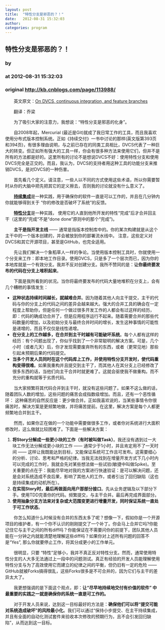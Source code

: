 ```yaml
---
layout: post
title:  "特性分支是邪恶的？！"
date:   2012-08-31 15:32:03
author: 
categories: program
---
```


## 特性分支是邪恶的？！
### by 
### at 2012-08-31 15:32:03
### original <http://kb.cnblogs.com/page/113988/>

<p>　　英文原文：<a href="http://continuousdelivery.com/2011/07/on-dvcs-continuous-integration-and-feature-branches/">On DVCS, continuous integration, and feature branches</a></p><p>　　翻译：乔梁</p><p>　　为了吸引大家的注意力，我想说：“特性分支是邪恶的化身”。</p><p>　　自2008年起，Mercurial (最近是Git)就成了我日常工作的工具，而且我喜欢使用分布式版本控制系统。正如《持续交付》一书中讨论的那样(英文版第393页和394页)，有很多理由说明，与之前已存在的同类工具相比，DVCS代表了一种巨大的转变。但正如所有强大的工具一样，你会有很多种方法来使用它们，但并不是所有的方法都是好的。这里所有的讨论不是想说DVCS不好：使用特性分支和使用DVCS完全是正交的。而且，我认为，DVCS的支持者用这种工具的功能分支来推销DVCS，是对DVCS的一种伤害。</p><p>　　首先看几个定义。请注意，一些人以不同的方式使用这些术语，所以你需要暂时从你的大脑中把先把其它的定义擦去，否则我的讨论就没有什么意义了。</p><p><strong>　　<a href="http://martinfowler.com/articles/continuousIntegration.html">持续集成</a></strong>是一种实践，用于确保你的软件一直是可以工作的，并且在几分钟内你就能够得到关于 “你的修改是否破坏了系统”的反馈。</p><p><strong>　　<a href="http://martinfowler.com/bliki/FeatureBranch.html">特性分支</a></strong>是一种实践， 使用它的人直到他所开发的特性“完成”后才合并回主干（这里的“完成“不是“done done”原则中的那个“完成”)。</p><p>　　<strong>主干是指开发主线 </strong>—— 通常是指版本控制库中的。你的某次构建就是从这个主干中的一个版本创建的，并会被放到你的部署流水线中。 注意，这些定义对DVCS和其它开源项目，甚至是GitHub，也完全适用。</p><p>　　先让我们解决一个象稻草人一样的争论。当使用版本控制工具时，你就使用一个分支来工作：即本地工作目录。使用DVCS，只是多了一个层次而已，因为你的本地库就是一个有效分支。我并不反对创建分支。我所不赞同的是：<strong>让你最终要发布的代码在分支上堆积起来</strong>。</p><p>　　下面是我所看到的状况。当你将最终要发布的代码大量地堆积在分支上，会有几个糟糕的事情发生：</p><ul><li><strong>这种状态持续时间越长，就越难合并</strong>。因为随着其他人向主干提交，主干的代码与你的分支上的代码之间的差异会越来越大。强大的合并工具的确会在一定程度上帮助你，但是任何一个做过很多开发工作的人都会有过这样的经历，即：代码的确成功合并了，但是应用程序运行不起来。随着需要合并的那些代码数量的增加，以及初始分支与最终合并时间的增长，发生这种事情的可能性是递增的，而且不仅仅是线性递增。</li><li><strong>在分支上的工作越多，在合并到主干时越有可能破坏系统</strong>。每个人都有这样的经历：有个问题出现了，你似乎找到了一个非常聪明的解决方案。可是，几个小时（或者几天）后，你才发现需要废弃所有的东西，或者（更常见地）那些引起未预期后果的代码提交。</li><li><strong>当多个开发人员同时在这个代码库上工作，并使用特性分支开发时，使代码重构变得很难</strong>。如果我重构并且提交到主干了，而其他人在其分支上已经修改了很多东西的话，当他们向主干合并时就更难了。这就会驱使我不做重构。而不充分的重构就等于劣质代码。</li></ul><p>　　当大家频繁将其代码合并到主干时，就没有这些问题了。如果不这么做的话，随着团队人数的增加，这些问题的痛苦会成指数级增加。而且，还有一个恶性循环： 这种痛苦的自然反应是：更少做合并。正如我喜欢说的，当某些事情令你很痛苦时，解决方案是更频繁地做，并将痛苦提前。在这里，解决方案是每个人都更频繁地合并到主干。</p><p>　　然而，如果你正在做的一个功能中需要做很多工作，或者你对系统进行大面积修改时，这么做就比较困难了。下面是一些解决方案：</p><ol><li><strong>将Story分解成一些更小块的工作（有时被叫做Task）</strong>。我还没有遇到过一大块工作无法分解成更小块的工作 —— 通常少于1小时，并且肯定用不了一天时间 —— 这样让我既能达到目标，又能保证系统可工作且可发布。这需要细心的分析、讨论、思考和严格的纪律。当我无法找到在增量开发方式下几小时内可以完成的工作时，我就会先对某些想法做一些试验(敏捷中叫做Spike)。至关重要的点在于：我能尽早地对我的方案进行快速验证：是可以解决问题，还是会对系统造成不良后果，影响了其他人的工作，或者引出了回归缺陷（这也是持续集成的动机所在）。</li><li><strong>在实现Story时，最后再做面向用户那部分接口</strong>。先从业务逻辑及以下部分下手。使用TDD完善你的代码。频繁提交，与主干合并。最后再完成界面部分。</li><li><strong>使用抽象分支方法来对复杂或大范围变更进行增量开发，同时保证系统一直处于可工作状态</strong>。</li></ol><p>　　你怎么知道什么时候没有合并的东西太多了呢？想像一下，假如你是一个开源项目的维护者，有一个你不认识的刚刚提交了一个补丁。你会马上合并它吗?你能记住它与主干之间的所有diff吗？你能保证在不需要问你的前提下，团队其他人员能在一分钟之内就能清楚地理解这些diff吗？如果你对上述所有问题的回答不是“Yes”, 那么你就要停止工作，将其分成更小的工作单元。</p><p>　　很明显，只要 “特性”足够小，我并不真正反对特性分支。然而，通常使用特性分支的人大多无法通过上一段中的问题测试。真正有经验的开发人员能理解使用特性分支与为了高效使用它而建立的纪律之间的平衡，但仍旧有一定的危险 —— GitHub就被Forks搞得很乱，这些Forks很多是不可合并的，因为它们与主干的差异太大了。</p><p>　　我更想强调的是下面这个观点，即：<strong>让“尽早地持续地交付有价值的软件” 中最重要的实践之一就是确保你的系统一直是可工作的。</strong></p><p>　　对于开发人员来说，达到这一目标最好的方法是：<strong>确保他们可以将“提交可能对系统造成破坏”的风险最小化</strong>。我们可以通过“保持小步提交、在主干持续集成，并且有全面的自动化测试套件来验收本次修改的预期行为，且不会引发回归缺陷”，从而达到这一目标。</p>